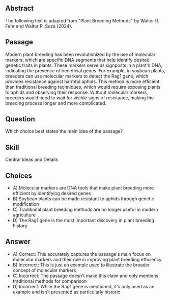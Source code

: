 ## Abstract
The following text is adapted from "Plant Breeding Methods" by Walter R. Fehr and Walter P. Suza (2024).

## Passage
Modern plant breeding has been revolutionized by the use of molecular markers, which are specific DNA segments that help identify desired genetic traits in plants. These markers serve as signposts in a plant's DNA, indicating the presence of beneficial genes. For example, in soybean plants, breeders can use molecular markers to detect the Rag1 gene, which provides resistance against harmful aphids. This method is more efficient than traditional breeding techniques, which would require exposing plants to aphids and observing their response. Without molecular markers, breeders would need to wait for visible signs of resistance, making the breeding process longer and more complicated.

## Question
Which choice best states the main idea of the passage?

## Skill
Central Ideas and Details

## Choices
- A) Molecular markers are DNA tools that make plant breeding more efficient by identifying desired genes
- B) Soybean plants can be made resistant to aphids through genetic modification
- C) Traditional plant breeding methods are no longer useful in modern agriculture
- D) The Rag1 gene is the most important discovery in plant breeding history

## Answer
- A) Correct: This accurately captures the passage's main focus on molecular markers and their role in improving plant breeding efficiency
- B) Incorrect: This is just an example used to illustrate the broader concept of molecular markers
- C) Incorrect: The passage doesn't make this claim and only mentions traditional methods for comparison
- D) Incorrect: While the Rag1 gene is mentioned, it's only used as an example and isn't presented as particularly historic